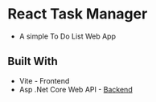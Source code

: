 # React Task Manager 
- A simple To Do List Web App 

## Built With 
- Vite - Frontend
- Asp .Net Core Web API - [Backend](https://github.com/vaylon-fernandes/ToDoListAPI) 
